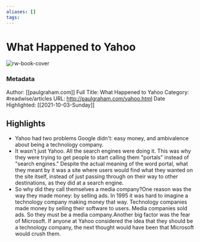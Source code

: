 ```yaml
---
aliases: []
tags:
---
```

# What Happened to Yahoo

![rw-book-cover](https://readwise-assets.s3.amazonaws.com/static/images/article1.be68295a7e40.png)
### Metadata
Author: [[paulgraham.com]]
Full Title: What Happened to Yahoo
Category: #readwise/articles
URL: http://paulgraham.com/yahoo.html
Date Highlighted: [[2021-10-03-Sunday]]

## Highlights
- Yahoo had two problems
  Google didn't: easy money, and ambivalence about being a technology
  company.
- It wasn't just Yahoo. All the search engines were doing it. This
  was why they were trying to get people to start calling them "portals"
  instead of "search engines." Despite the actual meaning of the word
  portal, what they meant by it was a site where users would find
  what they wanted on the site itself, instead of just passing through
  on their way to other destinations, as they did at a search engine.
- So why
  did they call themselves a media company?One reason was the way they made money: by selling ads. In 1995
  it was hard to imagine a technology company making money that way.
  Technology companies made money by selling their software to users.
  Media companies sold ads. So they must be a media company.Another big factor was the fear of Microsoft. If anyone at Yahoo
  considered the idea that they should be a technology company, the
  next thought would have been that Microsoft would crush them.
